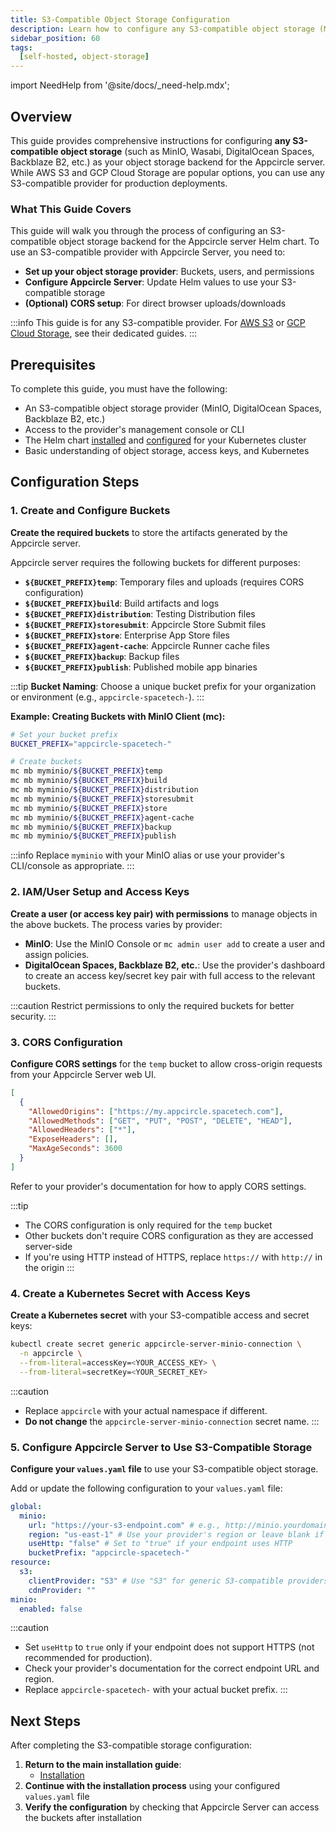```yaml
---
title: S3-Compatible Object Storage Configuration
description: Learn how to configure any S3-compatible object storage (MinIO, Wasabi, DigitalOcean Spaces, etc.) for Appcircle server using the Helm chart
sidebar_position: 60
tags:
  [self-hosted, object-storage]
---
```


import NeedHelp from '@site/docs/_need-help.mdx';

## Overview

This guide provides comprehensive instructions for configuring **any S3-compatible object storage** (such as MinIO, Wasabi, DigitalOcean Spaces, Backblaze B2, etc.) as your object storage backend for the Appcircle server. While AWS S3 and GCP Cloud Storage are popular options, you can use any S3-compatible provider for production deployments.

### What This Guide Covers

This guide will walk you through the process of configuring an S3-compatible object storage backend for the Appcircle server Helm chart. To use an S3-compatible provider with Appcircle Server, you need to:

- **Set up your object storage provider**: Buckets, users, and permissions
- **Configure Appcircle Server**: Update Helm values to use your S3-compatible storage
- **(Optional) CORS setup**: For direct browser uploads/downloads

:::info
This guide is for any S3-compatible provider. For [AWS S3](/self-hosted-appcircle/install-server/helm-chart/configuration/production-readiness/aws-s3-configuration) or [GCP Cloud Storage](/self-hosted-appcircle/install-server/helm-chart/configuration/production-readiness/gcp-cloud-storage-configuration), see their dedicated guides.
:::

## Prerequisites

To complete this guide, you must have the following:

- An S3-compatible object storage provider (MinIO, DigitalOcean Spaces, Backblaze B2, etc.)
- Access to the provider's management console or CLI
- The Helm chart [installed](https://helm.sh/docs/intro/install/) and [configured](https://helm.sh/docs/intro/quickstart/) for your Kubernetes cluster
- Basic understanding of object storage, access keys, and Kubernetes

## Configuration Steps

### 1. Create and Configure Buckets

**Create the required buckets** to store the artifacts generated by the Appcircle server.

Appcircle server requires the following buckets for different purposes:

- **`${BUCKET_PREFIX}temp`**: Temporary files and uploads (requires CORS configuration)
- **`${BUCKET_PREFIX}build`**: Build artifacts and logs
- **`${BUCKET_PREFIX}distribution`**: Testing Distribution files
- **`${BUCKET_PREFIX}storesubmit`**: Appcircle Store Submit files
- **`${BUCKET_PREFIX}store`**: Enterprise App Store files
- **`${BUCKET_PREFIX}agent-cache`**: Appcircle Runner cache files
- **`${BUCKET_PREFIX}backup`**: Backup files
- **`${BUCKET_PREFIX}publish`**: Published mobile app binaries

:::tip
**Bucket Naming**: Choose a unique bucket prefix for your organization or environment (e.g., `appcircle-spacetech-`).
:::

**Example: Creating Buckets with MinIO Client (mc):**

```bash
# Set your bucket prefix
BUCKET_PREFIX="appcircle-spacetech-"

# Create buckets
mc mb myminio/${BUCKET_PREFIX}temp
mc mb myminio/${BUCKET_PREFIX}build
mc mb myminio/${BUCKET_PREFIX}distribution
mc mb myminio/${BUCKET_PREFIX}storesubmit
mc mb myminio/${BUCKET_PREFIX}store
mc mb myminio/${BUCKET_PREFIX}agent-cache
mc mb myminio/${BUCKET_PREFIX}backup
mc mb myminio/${BUCKET_PREFIX}publish
```

:::info
Replace `myminio` with your MinIO alias or use your provider's CLI/console as appropriate.
:::

### 2. IAM/User Setup and Access Keys

**Create a user (or access key pair) with permissions** to manage objects in the above buckets. The process varies by provider:

- **MinIO**: Use the MinIO Console or `mc admin user add` to create a user and assign policies.
- **DigitalOcean Spaces, Backblaze B2, etc.**: Use the provider's dashboard to create an access key/secret key pair with full access to the relevant buckets.

:::caution
Restrict permissions to only the required buckets for better security.
:::

### 3. CORS Configuration

**Configure CORS settings** for the `temp` bucket to allow cross-origin requests from your Appcircle Server web UI.

```json
[
  {
    "AllowedOrigins": ["https://my.appcircle.spacetech.com"],
    "AllowedMethods": ["GET", "PUT", "POST", "DELETE", "HEAD"],
    "AllowedHeaders": ["*"],
    "ExposeHeaders": [],
    "MaxAgeSeconds": 3600
  }
]
```

Refer to your provider's documentation for how to apply CORS settings.

:::tip
- The CORS configuration is only required for the `temp` bucket
- Other buckets don't require CORS configuration as they are accessed server-side
- If you're using HTTP instead of HTTPS, replace `https://` with `http://` in the origin
:::

### 4. Create a Kubernetes Secret with Access Keys

**Create a Kubernetes secret** with your S3-compatible access and secret keys:

```bash
kubectl create secret generic appcircle-server-minio-connection \
  -n appcircle \
  --from-literal=accessKey=<YOUR_ACCESS_KEY> \
  --from-literal=secretKey=<YOUR_SECRET_KEY>
```

:::caution
- Replace `appcircle` with your actual namespace if different.
- **Do not change** the `appcircle-server-minio-connection` secret name.
:::

### 5. Configure Appcircle Server to Use S3-Compatible Storage

**Configure your `values.yaml` file** to use your S3-compatible object storage.

Add or update the following configuration to your `values.yaml` file:

```yaml
global:
  minio:
    url: "https://your-s3-endpoint.com" # e.g., http://minio.yourdomain.com:9000
    region: "us-east-1" # Use your provider's region or leave blank if not required
    useHttp: "false" # Set to "true" if your endpoint uses HTTP
    bucketPrefix: "appcircle-spacetech-"
resource:
  s3:
    clientProvider: "S3" # Use "S3" for generic S3-compatible providers
    cdnProvider: ""
minio:
  enabled: false
```

:::caution
- Set `useHttp` to `true` only if your endpoint does not support HTTPS (not recommended for production).
- Check your provider's documentation for the correct endpoint URL and region.
- Replace `appcircle-spacetech-` with your actual bucket prefix.
:::

## Next Steps

After completing the S3-compatible storage configuration:

1. **Return to the main installation guide**:
   - [Installation](/self-hosted-appcircle/install-server/helm-chart/installation)
2. **Continue with the installation process** using your configured `values.yaml` file
3. **Verify the configuration** by checking that Appcircle Server can access the buckets after installation

<NeedHelp /> 